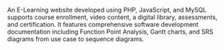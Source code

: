 An E-Learning website developed using PHP, JavaScript, and MySQL supports course enrollment, video content, a digital library, assessments, and certification. It features comprehensive software development documentation including Function Point Analysis, Gantt charts, and SRS diagrams from use case to sequence diagrams.
